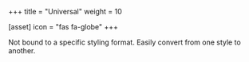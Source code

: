 +++
title = "Universal"
weight = 10

[asset]
  icon = "fas fa-globe"
+++

Not bound to a specific styling format. Easily convert from one style to 
another.
